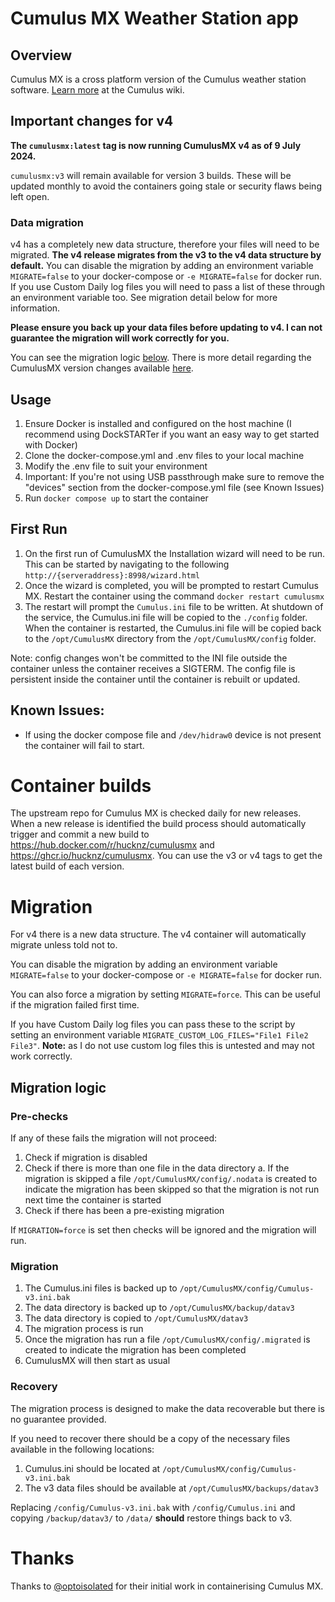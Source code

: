 # Cumulus MX Weather Station app

## Overview
Cumulus MX is a cross platform version of the Cumulus weather station software. [Learn more](https://www.cumuluswiki.org/a/Main_Page) at the Cumulus wiki.

## Important changes for v4 ##

**The `cumulusmx:latest` tag is now running CumulusMX v4 as of 9 July 2024.**

`cumulusmx:v3` will remain available for version 3 builds. These will be updated monthly to avoid the containers going stale or security flaws being left open. 

### Data migration ###

v4 has a completely new data structure, therefore your files will need to be migrated. **The v4 release migrates from the v3 to the v4 data structure by default.** You can disable the migration by adding an environment variable `MIGRATE=false` to your docker-compose or `-e MIGRATE=false` for docker run. If you use Custom Daily log files you will need to pass a list of these through an environment variable too. See migration detail below for more information. 

**Please ensure you back up your data files before updating to v4. I can not guarantee the migration will work correctly for you.**

You can see the migration logic [below](#migration). There is more detail regarding the CumulusMX version changes available [here](https://cumulus.hosiene.co.uk/viewtopic.php?t=22051).

## Usage
1. Ensure Docker is installed and configured on the host machine (I recommend using DockSTARTer if you want an easy way to get started with Docker)
2. Clone the docker-compose.yml and .env files to your local machine
3. Modify the .env file to suit your environment
4. Important: If you're not using USB passthrough make sure to remove the "devices" section from the docker-compose.yml file (see Known Issues)
5. Run `docker compose up` to start the container

## First Run
1. On the first run of CumulusMX the Installation wizard will need to be run. This can be started by navigating to the following `http://{serveraddress}:8998/wizard.html`
2. Once the wizard is completed, you will be prompted to restart Cumulus MX. Restart the container using the command `docker restart cumulusmx`
3. The restart will prompt the `Cumulus.ini` file to be written. At shutdown of the service, the Cumulus.ini file will be copied to the `./config` folder. When the container is restarted, the Cumulus.ini file will be copied back to the `/opt/CumulusMX` directory from the `/opt/CumulusMX/config` folder.

Note: config changes won't be committed to the INI file outside the container unless the container receives a SIGTERM. The config file is persistent inside the container until the container is rebuilt or updated.

## Known Issues:
* If using the docker compose file and `/dev/hidraw0` device is not present the container will fail to start.

# Container builds
The upstream repo for Cumulus MX is checked daily for new releases. When a new release is identified the build process should automatically trigger and commit a new build to https://hub.docker.com/r/hucknz/cumulusmx and https://ghcr.io/hucknz/cumulusmx. You can use the v3 or v4 tags to get the latest build of each version. 

# Migration
For v4 there is a new data structure. The v4 container will automatically migrate unless told not to. 

You can disable the migration by adding an environment variable `MIGRATE=false` to your docker-compose or `-e MIGRATE=false` for docker run. 

You can also force a migration by setting `MIGRATE=force`. This can be useful if the migration failed first time. 

If you have Custom Daily log files you can pass these to the script by setting an environment variable `MIGRATE_CUSTOM_LOG_FILES="File1 File2 File3"`. **Note:** as I do not use custom log files this is untested and may not work correctly. 

## Migration logic

### Pre-checks

If any of these fails the migration will not proceed: 
1. Check if migration is disabled
2. Check if there is more than one file in the data directory
 a. If the migration is skipped a file `/opt/CumulusMX/config/.nodata` is created to indicate the migration has been skipped so that the migration is not run next time the container is started
3. Check if there has been a pre-existing migration

If `MIGRATION=force` is set then checks will be ignored and the migration will run. 

### Migration

1. The Cumulus.ini files is backed up to `/opt/CumulusMX/config/Cumulus-v3.ini.bak`
2. The data directory is backed up to `/opt/CumulusMX/backup/datav3`
3. The data directory is copied to `/opt/CumulusMX/datav3`
4. The migration process is run
5. Once the migration has run a file `/opt/CumulusMX/config/.migrated` is created to indicate the migration has been completed
6. CumulusMX will then start as usual

### Recovery

The migration process is designed to make the data recoverable but there is no guarantee provided. 

If you need to recover there should be a copy of the necessary files available in the following locations: 
1. Cumulus.ini should be located at `/opt/CumulusMX/config/Cumulus-v3.ini.bak`
2. The v3 data files should be available at `/opt/CumulusMX/backups/datav3`

Replacing `/config/Cumulus-v3.ini.bak` with `/config/Cumulus.ini` and copying `/backup/datav3/` to `/data/` **should** restore things back to v3. 

# Thanks

Thanks to [@optoisolated](https://github.com/optoisolated/MXWeather) for their initial work in containerising Cumulus MX. 
